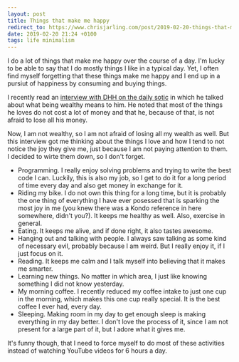 ```yaml
---
layout: post
title: Things that make me happy
redirect_to: https://www.chrisjarling.com/post/2019-02-20-things-that-make-me-happy
date: 2019-02-20 21:24 +0100
tags: life minimalism
---
```


I do a lot of things that make me happy over the course of a day. I'm lucky to be
able to say that I do mostly things I like in a typical day. Yet, I often find
myself forgetting that these things make me happy and I end up in a pursiut of
happiness by consuming and buying things.

I recently read an [interview with DHH on the daily
sotic](https://dailystoic.com/dhh/) in which he talked
about what being wealthy means to him. He noted that most of the things he loves
do not cost a lot of money and that he, because of that, is not afraid to lose all
his money.

Now, I am not wealthy, so I am not afraid of losing all my wealth as well. But this
interview got me thinking about the things I love and how I tend to not notice
the joy they give me, just because I am not paying attention to them.  
I decided to wirte them down, so I don't forget.

* Programming. I really enjoy solving problems and trying to write the best code
  I can. Luckily, this is also my job, so I get to do it for a long period of
  time every day and also get money in exchange for it.  
* Riding my bike. I do not own this thing for a long time, but it is probably
  the one thing of everything I have ever posessed that is sparking the most joy
  in me (you knew there was a Kondo reference in here somewhere, didn't you?).
  It keeps me healthy as well. Also, exercise in general.
* Eating. It keeps me alive, and if done right, it also tastes awesome.
* Hanging out and talking with people. I always saw talking as some kind of necessary evil,
  probably because I am weird. But I really enjoy it, if I just focus on it.
* Reading. It keeps me calm and I talk myself into believing that it makes me
  smarter.
* Learning new things. No matter in which area, I just like knowing something I
  did not know yesterday. 
* My morning coffee. I recently reduced my coffee intake to just one cup in the
  morning, which makes this one cup really special. It is the best coffee I ever
  had, every day.
* Sleeping. Making room in my day to get enough sleep is making everything in my
  day better. I don't love the process of it, since I am not present for a large
  part of it, but I adore what it gives me.
  
It's funny though, that I need to force myself to do most of these
activities instead of watching YouTube videos for 6 hours a day.
 
